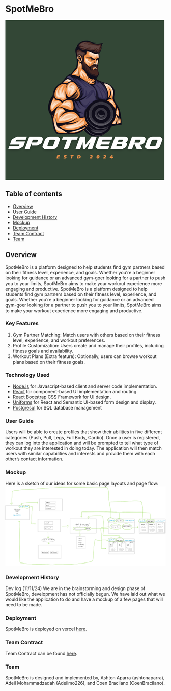 # SpotMeBro
![](images/logo.png)


## Table of contents
* [Overview](#overview)
* [User Guide](#user-guide)
* [Development History](#development-history)
* [Mockup](#mockup)
* [Deployment](#Deployment)
* [Team Contract](#team-contract)
* [Team](#team)

## Overview

SpotMeBro is a platform designed to help students find gym partners based on their fitness level, experience, and goals. Whether you’re a beginner looking for guidance or an advanced gym-goer looking for a partner to push you to your limits, SpotMeBro aims to make your workout experience more engaging and productive.
SpotMeBro is a platform designed to help students find gym partners based on their fitness level, experience, and goals. Whether you’re a beginner looking for guidance or an advanced gym-goer looking for a partner to push you to your limits, SpotMeBro aims to make your workout experience more engaging and productive.

### Key Features

1. Gym Partner Matching: Match users with others based on their fitness level, experience, and workout preferences.
2. Profile Customization: Users create and manage their profiles, including fitness goals and availability.
3. Workout Plans (Extra feature): Optionally, users can browse workout plans based on their fitness goals.


### Technology Used

* [Node.js](https://www.nodejs.com/) for Javascript-based client and server code implementation.
* [React](https://reactjs.org/) for component-based UI implementation and routing.
* [React Bootstrap](https://react-bootstrap.github.io/) CSS Framework for UI design.
* [Uniforms](https://uniforms.tools/) for React and Semantic UI-based form design and display.
* [Postgresql](https://www.postgresql.org/) for SQL database management

### User Guide
Users will be able to create profiles that show their abilities in five different categories (Push, Pull, Legs, Full Body, Cardio). Once a user is registered, they can log into the application and will be prompted to tell what type of workout they are interested in doing today. The application will then match users with similar capabilities and interests and provide them with each other’s contact information.

### Mockup
Here is a sketch of our ideas for some basic page layouts and page flow:
![](images/mockupfinal.png)

### Development History
Dev log (11/11/24)
We are in the brainstorming and design phase of SpotMeBro, development has not officially begun. We have laid out what we would like the application to do and have a mockup of a few pages that will need to be made.

### Deployment

SpotMeBro is deployed on vercel [here](https://spot-me-bro-nextjs-49w2lafmj-adeil-mohammadzadahs-projects.vercel.app/).

### Team Contract

Team Contract can be found [here](https://docs.google.com/document/d/1R3GT8Ti9fhLgFd88CLp2sHaLnCis-MX7W9F1UdYqiRk/edit?tab=t.0#heading=h.9odkc9kfj5rj).

### Team
SpotMeBro is designed and implemented by, Ashton Aparra (ashtonaparra), Adeil Mohammadzadah (Adeilmo226), and Coen Bracilano (CoenBracilano).
